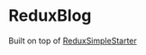 # ReduxBlog

Built on top of [ReduxSimpleStarter](https://github.com/StephenGrider/ReduxSimpleStarter)
